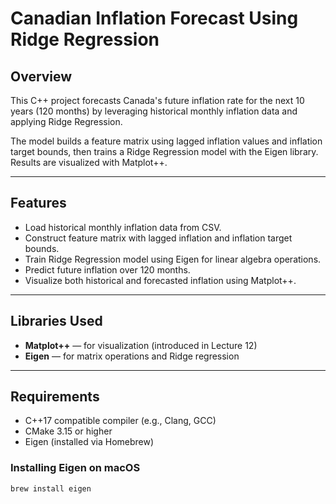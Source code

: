 # Canadian Inflation Forecast Using Ridge Regression

## Overview
This C++ project forecasts Canada's future inflation rate for the next 10 years (120 months) by leveraging historical monthly inflation data and applying Ridge Regression.

The model builds a feature matrix using lagged inflation values and inflation target bounds, then trains a Ridge Regression model with the Eigen library. Results are visualized with Matplot++.

---

## Features
- Load historical monthly inflation data from CSV.
- Construct feature matrix with lagged inflation and inflation target bounds.
- Train Ridge Regression model using Eigen for linear algebra operations.
- Predict future inflation over 120 months.
- Visualize both historical and forecasted inflation using Matplot++.

---

## Libraries Used
- **Matplot++** — for visualization (introduced in Lecture 12)
- **Eigen** — for matrix operations and Ridge regression

---

## Requirements
- C++17 compatible compiler (e.g., Clang, GCC)
- CMake 3.15 or higher
- Eigen (installed via Homebrew)

### Installing Eigen on macOS
```bash
brew install eigen
